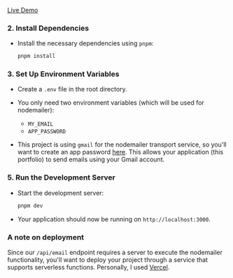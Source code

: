 [Live Demo](https://next-motion-five.vercel.app/)

### 2. Install Dependencies

- Install the necessary dependencies using `pnpm`:

  ```bash
  pnpm install
  ```

### 3. Set Up Environment Variables

- Create a `.env` file in the root directory.

- You only need two environment variables (which will be used for nodemailer):

  - `MY_EMAIL`
  - `APP_PASSWORD`

- This project is using `gmail` for the nodemailer transport service, so you'll want to create an app password [here](https://myaccount.google.com/apppasswords). This allows your application (this portfolio) to send emails using your Gmail account.

### 5. Run the Development Server

- Start the development server:

  ```bash
  pnpm dev
  ```

- Your application should now be running on `http://localhost:3000`.

### A note on deployment

Since our `/api/email` endpoint requires a server to execute the nodemailer functionality, you'll want to deploy your project through a service that supports serverless functions. Personally, I used [Vercel](https://vercel.com/).
